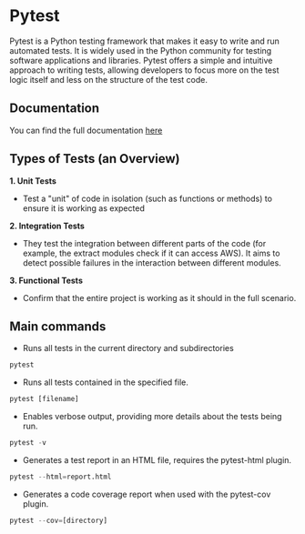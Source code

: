 # Pytest
Pytest is a Python testing framework that makes it easy to write and run automated tests. It is widely used in the Python community for testing software applications and libraries. Pytest offers a simple and intuitive approach to writing tests, allowing developers to focus more on the test logic itself and less on the structure of the test code.

## Documentation
You can find the full documentation [here](https://pytest.org/en/7.4.x/contents.html)

## Types of Tests (an Overview)
**1. Unit Tests**
- Test a "unit" of code in isolation (such as functions or methods) to ensure it is working as expected

**2. Integration Tests**
- They test the integration between different parts of the code (for example, the extract modules check if it can access AWS). It aims to detect possible failures in the interaction between different modules.

**3. Functional Tests**
- Confirm that the entire project is working as it should in the full scenario.

## Main commands
- Runs all tests in the current directory and subdirectories
```py
pytest
```

- Runs all tests contained in the specified file.
```py
pytest [filename]
```

- Enables verbose output, providing more details about the tests being run.
```py
pytest -v
```

- Generates a test report in an HTML file, requires the pytest-html plugin.
```py
pytest --html=report.html
```

- Generates a code coverage report when used with the pytest-cov plugin.
```py
pytest --cov=[directory]
```